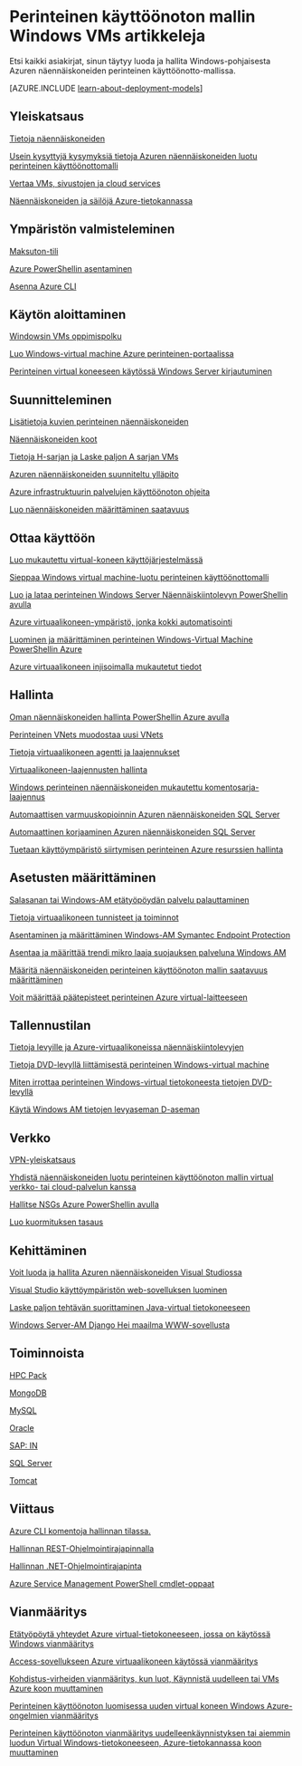 <properties
   pageTitle="Windows perinteinen VMs artikkeleja | Microsoft Azure"
   description="Täydellinen luettelo Windows näennäiskoneiden perinteinen käyttöönoton mallin Microsoft Azure dokumentaatio artikkeleita"
   services="virtual-machines-windows"
   documentationCenter=""
   authors="cynthn"
   manager="timlt"
   tags="azure-service-management"
   editor=""/>

<tags
   ms.service="virtual-machines-windows"
   ms.devlang="na"
   ms.topic="article"
   ms.tgt_pltfrm="vm-windows"
   ms.workload="infrastructure-services"
   ms.date="08/05/2016"
   ms.author="cynthn"/>

# <a name="technical-articles-for-windows-vms-in-the-classic-deployment-model"></a>Perinteinen käyttöönoton mallin Windows VMs artikkeleja


Etsi kaikki asiakirjat, sinun täytyy luoda ja hallita Windows-pohjaisesta Azuren näennäiskoneiden perinteinen käyttöönotto-mallissa.

[AZURE.INCLUDE [learn-about-deployment-models](../../includes/learn-about-deployment-models-classic-include.md)]


## <a name="overview"></a>Yleiskatsaus

[Tietoja näennäiskoneiden](virtual-machines-windows-about.md)

[Usein kysyttyjä kysymyksiä tietoja Azuren näennäiskoneiden luotu perinteinen käyttöönottomalli](virtual-machines-windows-classic-faq.md)

[Vertaa VMs, sivustojen ja cloud services](../app-service-web/choose-web-site-cloud-service-vm.md)

[Näennäiskoneiden ja säilöjä Azure-tietokannassa](virtual-machines-windows-containers.md)



## <a name="environment-setup"></a>Ympäristön valmisteleminen

[Maksuton-tili](https://azure.microsoft.com/free/)
 
[Azure PowerShellin asentaminen](../powershell-install-configure.md)

[Asenna Azure CLI](../xplat-cli-install.md)


## <a name="get-started"></a>Käytön aloittaminen
[Windowsin VMs oppimispolku](https://azure.microsoft.com/documentation/learning-paths/virtual-machines/)

[Luo Windows-virtual machine Azure perinteinen-portaalissa](virtual-machines-windows-classic-tutorial.md)

[Perinteinen virtual koneeseen käytössä Windows Server kirjautuminen](virtual-machines-windows-classic-connect-logon.md)




## <a name="plan"></a>Suunnitteleminen

[Lisätietoja kuvien perinteinen näennäiskoneiden](virtual-machines-windows-classic-about-images.md)

[Näennäiskoneiden koot](virtual-machines-windows-sizes.md)

[Tietoja H-sarjan ja Laske paljon A sarjan VMs](virtual-machines-windows-a8-a9-a10-a11-specs.md)

[Azuren näennäiskoneiden suunniteltu ylläpito](virtual-machines-windows-planned-maintenance.md)

[Azure infrastruktuurin palvelujen käyttöönoton ohjeita](virtual-machines-windows-infrastructure-subscription-accounts-guidelines.md)

[Luo näennäiskoneiden määrittäminen saatavuus](virtual-machines-windows-classic-configure-availability.md)


## <a name="deploy"></a>Ottaa käyttöön

[Luo mukautettu virtual-koneen käyttöjärjestelmässä](virtual-machines-windows-classic-createportal.md)

[Sieppaa Windows virtual machine-luotu perinteinen käyttöönottomalli](virtual-machines-windows-classic-capture-image.md)

[Luo ja lataa perinteinen Windows Server Näennäiskiintolevyn PowerShellin avulla](virtual-machines-windows-classic-createupload-vhd.md)

[Azure virtuaalikoneen-ympäristö, jonka kokki automatisointi](virtual-machines-windows-chef-automation.md)

[Luominen ja määrittäminen perinteinen Windows-Virtual Machine PowerShellin Azure](virtual-machines-windows-classic-create-powershell.md)

[Azure virtuaalikoneen injisoimalla mukautetut tiedot](virtual-machines-windows-classic-inject-custom-data.md)


## <a name="manage"></a>Hallinta

[Oman näennäiskoneiden hallinta PowerShellin Azure avulla](virtual-machines-windows-classic-manage-psh.md)
    
[Perinteinen VNets muodostaa uusi VNets](../vpn-gateway/vpn-gateway-connect-different-deployment-models-powershell.md)
    
[Tietoja virtuaalikoneen agentti ja laajennukset](virtual-machines-windows-classic-agents-and-extensions.md)

[Virtuaalikoneen-laajennusten hallinta](virtual-machines-windows-classic-manage-extensions.md)

[Windows perinteinen näennäiskoneiden mukautettu komentosarja-laajennus](virtual-machines-windows-classic-extensions-customscript.md)

[Automaattisen varmuuskopioinnin Azuren näennäiskoneiden SQL Server](virtual-machines-windows-classic-sql-automated-backup.md)

[Automaattinen korjaaminen Azuren näennäiskoneiden SQL Server](virtual-machines-windows-classic-sql-automated-patching.md)

[Tuetaan käyttöympäristö siirtymisen perinteinen Azure resurssien hallinta](virtual-machines-windows-migration-classic-resource-manager-deep-dive.md)



## <a name="configure"></a>Asetusten määrittäminen

[Salasanan tai Windows-AM etätyöpöydän palvelu palauttaminen](virtual-machines-windows-reset-rdp.md)

[Tietoja virtuaalikoneen tunnisteet ja toiminnot](virtual-machines-windows-extensions-features.md)

[Asentaminen ja määrittäminen Windows-AM Symantec Endpoint Protection](virtual-machines-windows-classic-install-symantec.md)
    
[Asentaa ja määrittää trendi mikro laaja suojauksen palveluna Windows AM](virtual-machines-windows-classic-install-trend.md)

[Määritä näennäiskoneiden perinteinen käyttöönoton mallin saatavuus määrittäminen](virtual-machines-windows-classic-configure-availability.md)

[Voit määrittää päätepisteet perinteinen Azure virtual-laitteeseen](virtual-machines-windows-classic-setup-endpoints.md)

## <a name="storage"></a>Tallennustilan

[Tietoja levyille ja Azure-virtuaalikoneissa näennäiskiintolevyjen](virtual-machines-windows-about-disks-vhds.md)
    
[Tietoja DVD-levyllä liittämisestä perinteinen Windows-virtual machine](virtual-machines-windows-classic-attach-disk.md)

[Miten irrottaa perinteinen Windows-virtual tietokoneesta tietojen DVD-levyllä](virtual-machines-windows-classic-detach-disk.md)

[Käytä Windows AM tietojen levyaseman D-aseman](virtual-machines-windows-classic-change-drive-letter.md)

## <a name="networking"></a>Verkko

[VPN-yleiskatsaus](../virtual-network/virtual-networks-overview.md)

[Yhdistä näennäiskoneiden luotu perinteinen käyttöönoton mallin virtual verkko- tai cloud-palvelun kanssa](virtual-machines-windows-classic-connect-vms.md)
    
[Hallitse NSGs Azure PowerShellin avulla](../virtual-network/virtual-networks-create-nsg-classic-ps.md)
    
[Luo kuormituksen tasaus](../load-balancer/load-balancer-get-started-internet-classic-portal.md)

    

## <a name="develop"></a>Kehittäminen

[Voit luoda ja hallita Azuren näennäiskoneiden Visual Studiossa](virtual-machines-windows-classic-manage-visual-studio.md)

[Visual Studio käyttöympäristön web-sovelluksen luominen](virtual-machines-windows-classic-web-app-visual-studio.md)

[Laske paljon tehtävän suorittaminen Java-virtual tietokoneeseen](virtual-machines-windows-classic-java-run-compute-intensive-task.md)

[Windows Server-AM Django Hei maailma WWW-sovellusta](virtual-machines-windows-classic-python-django-web-app.md)
        


## <a name="workloads"></a>Toiminnoista

[HPC Pack](virtual-machines-windows-hpcpack-cluster-options.md)

[MongoDB](virtual-machines-windows-classic-install-mongodb.md)

[MySQL](virtual-machines-windows-classic-mysql-2008r2.md)

[Oracle](http://www.oracle.com/technetwork/topics/cloud/faq-1963009.html#support)

[SAP: IN](virtual-machines-windows-classic-sap-get-started.md)

[SQL Server](virtual-machines-windows-sql-server-iaas-overview.md)

[Tomcat](virtual-machines-windows-classic-java-run-tomcat-app-server.md)


## <a name="reference"></a>Viittaus
[Azure CLI komentoja hallinnan tilassa.](../virtual-machines-command-line-tools.md)

[Hallinnan REST-Ohjelmointirajapinnalla](https://msdn.microsoft.com/library/azure/ee460799.aspx)

[Hallinnan .NET-Ohjelmointirajapinta](https://msdn.microsoft.com/library/azure/mt420161.aspx)

[Azure Service Management PowerShell cmdlet-oppaat](https://msdn.microsoft.com/library/azure/dn708504.aspx)

## <a name="troubleshooting"></a>Vianmääritys

[Etätyöpöytä yhteydet Azure virtual-tietokoneeseen, jossa on käytössä Windows vianmääritys](virtual-machines-windows-troubleshoot-rdp-connection.md)

[Access-sovellukseen Azure virtuaalikoneen käytössä vianmääritys](virtual-machines-windows-troubleshoot-app-connection.md)

[Kohdistus-virheiden vianmääritys, kun luot, Käynnistä uudelleen tai VMs Azure koon muuttaminen](virtual-machines-windows-allocation-failure.md)

[Perinteinen käyttöönoton luomisessa uuden virtual koneen Windows Azure-ongelmien vianmääritys](virtual-machines-windows-classic-troubleshoot-deployment-new-vm.md)

[Perinteinen käyttöönoton vianmääritys uudelleenkäynnistyksen tai aiemmin luodun Virtual Windows-tietokoneeseen, Azure-tietokannassa koon muuttaminen](windows/classic/virtual-machines-windows-classic-restart-resize-error-troubleshooting.md)




